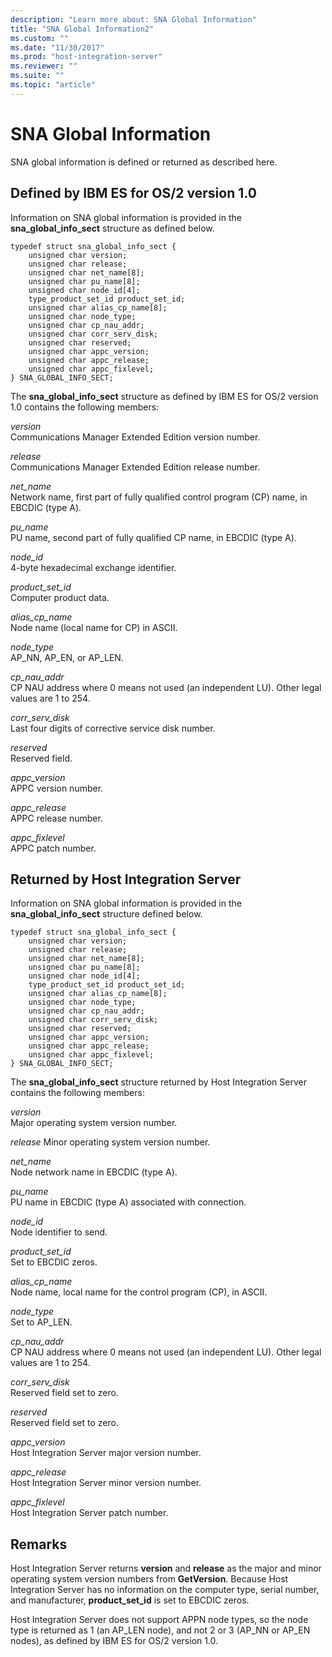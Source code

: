 ```yaml
---
description: "Learn more about: SNA Global Information"
title: "SNA Global Information2"
ms.custom: ""
ms.date: "11/30/2017"
ms.prod: "host-integration-server"
ms.reviewer: ""
ms.suite: ""
ms.topic: "article"
---
```

# SNA Global Information

SNA global information is defined or returned as described here.  
  
## Defined by IBM ES for OS/2 version 1.0
  
Information on SNA global information is provided in the **sna_global_info_sect** structure as defined below.  
  
```  
typedef struct sna_global_info_sect {  
    unsigned char version;  
    unsigned char release;  
    unsigned char net_name[8];  
    unsigned char pu_name[8];  
    unsigned char node_id[4];  
    type_product_set_id product_set_id;  
    unsigned char alias_cp_name[8];  
    unsigned char node_type;  
    unsigned char cp_nau_addr;  
    unsigned char corr_serv_disk;  
    unsigned char reserved;  
    unsigned char appc_version;  
    unsigned char appc_release;  
    unsigned char appc_fixlevel;  
} SNA_GLOBAL_INFO_SECT;  
```  
  
The **sna_global_info_sect** structure as defined by IBM ES for OS/2 version 1.0 contains the following members:
  
*version*  
Communications Manager Extended Edition version number.  
  
*release*  
Communications Manager Extended Edition release number.  
  
*net_name*  
Network name, first part of fully qualified control program (CP) name, in EBCDIC (type A).  
  
*pu_name*  
PU name, second part of fully qualified CP name, in EBCDIC (type A).  
  
*node_id*  
4-byte hexadecimal exchange identifier.  
  
*product_set_id*  
Computer product data.  
  
*alias_cp_name*  
Node name (local name for CP) in ASCII.  
  
*node_type*  
AP_NN, AP_EN, or AP_LEN.  
  
*cp_nau_addr*  
CP NAU address where 0 means not used (an independent LU). Other legal values are 1 to 254.  
  
*corr_serv_disk*  
Last four digits of corrective service disk number.  
  
*reserved*  
Reserved field.  
  
*appc_version*  
APPC version number.  
  
*appc_release*  
APPC release number.  
  
*appc_fixlevel*  
APPC patch number.  
  
## Returned by Host Integration Server
  
Information on SNA global information is provided in the **sna_global_info_sect** structure defined below.  
  
```  
typedef struct sna_global_info_sect {  
    unsigned char version;  
    unsigned char release;  
    unsigned char net_name[8];  
    unsigned char pu_name[8];  
    unsigned char node_id[4];  
    type_product_set_id product_set_id;  
    unsigned char alias_cp_name[8];  
    unsigned char node_type;  
    unsigned char cp_nau_addr;  
    unsigned char corr_serv_disk;  
    unsigned char reserved;  
    unsigned char appc_version;  
    unsigned char appc_release;  
    unsigned char appc_fixlevel;  
} SNA_GLOBAL_INFO_SECT;  
```  
  
The **sna_global_info_sect** structure returned by Host Integration Server contains the following members:
  
*version*  
Major operating system version number.  
  
*release* 
Minor operating system version number.  
  
*net_name*  
Node network name in EBCDIC (type A).  
  
*pu_name*  
PU name in EBCDIC (type A) associated with connection.  
  
*node_id*  
Node identifier to send.  
  
*product_set_id*  
Set to EBCDIC zeros.  
  
*alias_cp_name*  
Node name, local name for the control program (CP), in ASCII.  
  
*node_type*  
Set to AP_LEN.  
  
*cp_nau_addr*  
CP NAU address where 0 means not used (an independent LU). Other legal values are 1 to 254.  
  
*corr_serv_disk*  
Reserved field set to zero.  
  
*reserved*  
Reserved field set to zero.  
  
*appc_version*  
Host Integration Server major version number.  
  
*appc_release*  
Host Integration Server minor version number.  
  
*appc_fixlevel*  
Host Integration Server patch number.  
  
## Remarks
  
Host Integration Server returns **version** and **release** as the major and minor operating system version numbers from **GetVersion**. Because Host Integration Server has no information on the computer type, serial number, and manufacturer, **product_set_id** is set to EBCDIC zeros.  
  
Host Integration Server does not support APPN node types, so the node type is returned as 1 (an AP_LEN node), and not 2 or 3 (AP_NN or AP_EN nodes), as defined by IBM ES for OS/2 version 1.0.
